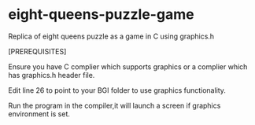# eight-queens-puzzle-game
Replica of eight queens puzzle as a game in C using graphics.h

[PREREQUISITES]

Ensure you have C complier which supports graphics or a complier which has graphics.h header file.

Edit line 26 to point to your BGI folder to use graphics functionality.

Run the program in the compiler,it will launch a screen if graphics environment is set.

